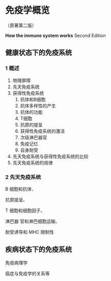 # 免疫学概览

（原著第二版）

**How the immune system works**  Second Edition

## 健康状态下的免疫系统

### 1 概述

1. 物理屏障
2. 先天免疫系统
3. 获得性免疫系统
   1. 抗体和B细胞
   2. 抗体多样性的产生
   3. 抗体的功能
   4. T细胞
   5. 抗原的提呈
   6. 获得性免疫系统的激活
   7. 次级淋巴器官
   8. 免疫记忆
   9. 自身耐受
4. 先天免疫系统与获得性免疫系统的比较
5. 先天免疫系统的规律

### 2 先天免疫系统

B 细胞和抗体、

抗原提呈、

T 细胞和细胞因子、

淋巴器 官和淋巴细胞运输、

耐受诱导和 MHC 限制性

## 疾病状态下的免疫系统

免疫病理学

癌症与免疫学的关系等

